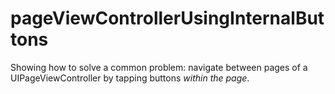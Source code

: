 # pageViewControllerUsingInternalButtons

Showing how to solve a common problem: navigate between pages of a UIPageViewController by tapping buttons _within the page_.
